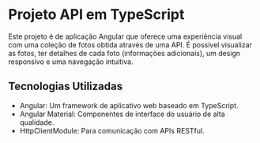 # Projeto API em TypeScript

Este projeto é de aplicação Angular que oferece uma experiência visual com uma coleção de fotos obtida através de uma API. É possível visualizar as fotos, ter detalhes de cada foto (informações adicionais), um design responsivo e uma navegação intuitiva.

## Tecnologias Utilizadas
* Angular: Um framework de aplicativo web baseado em TypeScript. <br />
* Angular Material: Componentes de interface do usuário de alta qualidade. <br />
* HttpClientModule: Para comunicação com APIs RESTful.

